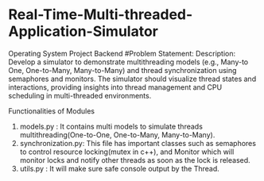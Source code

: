 # Real-Time-Multi-threaded-Application-Simulator
Operating System Project Backend
#Problem Statement:
Description: Develop a simulator to demonstrate multithreading models (e.g., Many-to
One, One-to-Many, Many-to-Many) and thread synchronization using semaphores and 
monitors. The simulator should visualize thread states and interactions, providing insights 
into thread management and CPU scheduling in multi-threaded environments. 

Functionalities of Modules
1. models.py : It contains multi models to simulate threads multithreading(One-to-One, One-to-Many, Many-to-Many).
2. synchronization.py: This file has important classes such as semaphores to control resource locking(mutex in c++), and Monitor which will monitor locks and notify other threads as soon as the lock is released.
3. utils.py : It will make sure safe console output by the Thread.
